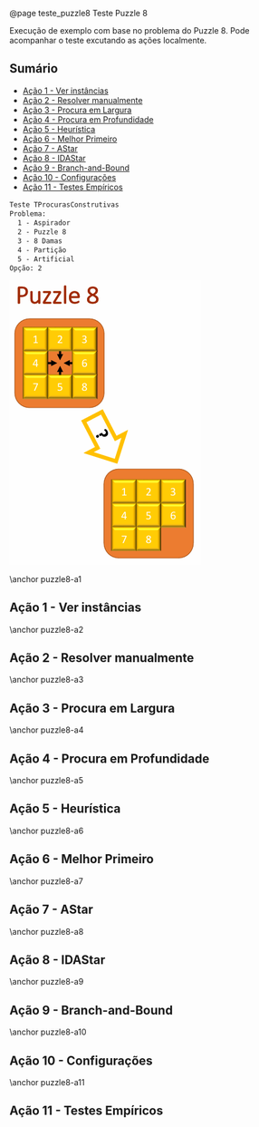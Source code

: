 @page teste_puzzle8 Teste Puzzle 8

Execução de exemplo com base no problema do Puzzle 8. Pode acompanhar o teste excutando as ações localmente.

## Sumário

- [Ação 1 - Ver instâncias](#puzzle8-a1)
- [Ação 2 - Resolver manualmente](#puzzle8-a2)
- [Ação 3 - Procura em Largura](#puzzle8-a3)
- [Ação 4 - Procura em Profundidade](#puzzle8-a4)
- [Ação 5 - Heurística](#puzzle8-a5)
- [Ação 6 - Melhor Primeiro](#puzzle8-a6)
- [Ação 7 - AStar](#puzzle8-a7)
- [Ação 8 - IDAStar](#puzzle8-a8)
- [Ação 9 - Branch-and-Bound](#puzzle8-a9)
- [Ação 10 - Configurações](#puzzle8-a10)
- [Ação 11 - Testes Empíricos](#puzzle8-a11)


```entrada
Teste TProcurasConstrutivas
Problema:
  1 - Aspirador
  2 - Puzzle 8
  3 - 8 Damas
  4 - Partição
  5 - Artificial
Opção: 2
```

![Puzzle 8 - movimentar uma das peças para o espaço vazio](docs/images/puzzle8.png)



\anchor puzzle8-a1
## Ação 1 - Ver instâncias

\anchor puzzle8-a2
## Ação 2 - Resolver manualmente

\anchor puzzle8-a3
## Ação 3 - Procura em Largura

\anchor puzzle8-a4
## Ação 4 - Procura em Profundidade

\anchor puzzle8-a5
## Ação 5 - Heurística

\anchor puzzle8-a6
## Ação 6 - Melhor Primeiro

\anchor puzzle8-a7
## Ação 7 - AStar

\anchor puzzle8-a8
## Ação 8 - IDAStar

\anchor puzzle8-a9
## Ação 9 - Branch-and-Bound

\anchor puzzle8-a10
## Ação 10 - Configurações

\anchor puzzle8-a11
## Ação 11 - Testes Empíricos

